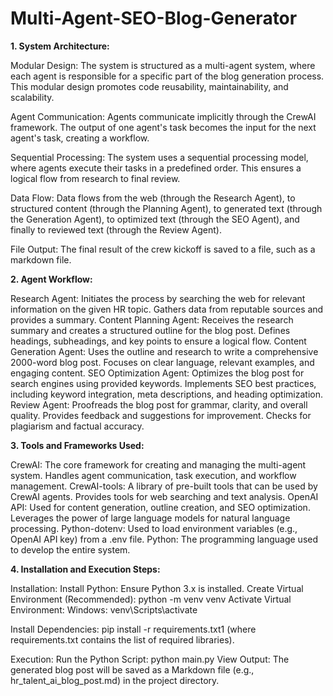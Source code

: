 # Multi-Agent-SEO-Blog-Generator

**1. System Architecture:**

Modular Design:
The system is structured as a multi-agent system, where each agent is responsible for a specific part of the blog generation process.
This modular design promotes code reusability, maintainability, and scalability.

Agent Communication:
Agents communicate implicitly through the CrewAI framework.
The output of one agent's task becomes the input for the next agent's task, creating a workflow.

Sequential Processing:
The system uses a sequential processing model, where agents execute their tasks in a predefined order.
This ensures a logical flow from research to final review.

Data Flow:
Data flows from the web (through the Research Agent), to structured content (through the Planning Agent), to generated text (through the Generation Agent), to optimized text (through the SEO Agent), and finally to reviewed text (through the Review Agent).

File Output:
The final result of the crew kickoff is saved to a file, such as a markdown file.

**2. Agent Workflow:**

Research Agent:
Initiates the process by searching the web for relevant information on the given HR topic.
Gathers data from reputable sources and provides a summary.
Content Planning Agent:
Receives the research summary and creates a structured outline for the blog post.
Defines headings, subheadings, and key points to ensure a logical flow.
Content Generation Agent:
Uses the outline and research to write a comprehensive 2000-word blog post.
Focuses on clear language, relevant examples, and engaging content.
SEO Optimization Agent:
Optimizes the blog post for search engines using provided keywords.
Implements SEO best practices, including keyword integration, meta descriptions, and heading optimization.
Review Agent:
Proofreads the blog post for grammar, clarity, and overall quality.
Provides feedback and suggestions for improvement.
Checks for plagiarism and factual accuracy.

**3. Tools and Frameworks Used:**

CrewAI:
The core framework for creating and managing the multi-agent system.
Handles agent communication, task execution, and workflow management.
CrewAI-tools:
A library of pre-built tools that can be used by CrewAI agents.
Provides tools for web searching and text analysis.
OpenAI API:
Used for content generation, outline creation, and SEO optimization.
Leverages the power of large language models for natural language processing.
Python-dotenv:
Used to load environment variables (e.g., OpenAI API key) from a .env file.
Python:
The programming language used to develop the entire system.

**4. Installation and Execution Steps:**

Installation:
Install Python: Ensure Python 3.x is installed.
Create Virtual Environment (Recommended): python -m venv venv
Activate Virtual Environment:
Windows: venv\Scripts\activate

Install Dependencies: pip install -r requirements.txt1 (where requirements.txt contains the list of required libraries).   

Execution:
Run the Python Script: python main.py
View Output: The generated blog post will be saved as a Markdown file (e.g., hr_talent_ai_blog_post.md) in the project directory.

